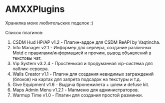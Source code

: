 # AMXXPlugins
Хранилка моих любительских поделок :)

Список плагинов:
1) CSDM Hud HP/AP v1.2 - Плагин-аддон для CSDM ReAPI by Vaqtincha.
2) Info Manager v2.1 - Информер для сервера, создание различных Motd с правилами/информацией и прочим, вывод объявлений в текстовы чат.
3) Vip System v3.2.4 - Простенькая и продуманная vip-система для паблик-сервера.
4) Walls Creator v1.1 - Плагин для создания невидимых заграждений (блоков) на картах для запрета подсадок на текстуры и т.д.
5) Give Equipment v1.6 - Выдача бронежилета + шлем и defuse kit.
6) Maps Admin Menu v1.2.1 - Мапменю для администраторов.
7) Warmup Time v1.0 - Плагин для создания простой разминки.
